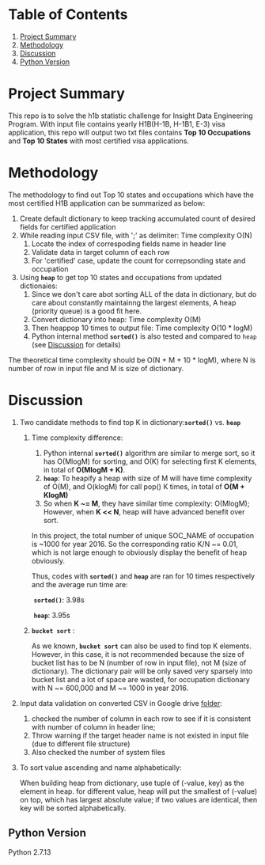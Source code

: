 # Table of Contents
1. [Project Summary](README.md#Project_Summary)
2. [Methodology](README.md#Methodology)
3. [Discussion](README.md#Discussion)
4. [Python Version](README.md#Python_Version)

# Project Summary

This repo is to solve the h1b statistic challenge for Insight Data Engineering Program. With input file contains yearly H1B(H-1B, H-1B1, E-3) visa application, this repo will output two txt files contains **Top 10 Occupations** and **Top 10 States** with most certified visa applications.

# Methodology

The methodology to find out Top 10 states and occupations which have the most certified H1B application can be summarized as below:

1. Create default dictionary to keep tracking accumulated count of desired fields for certified application
2. While reading input CSV file, with ';' as delimiter: Time complexity O(N)
   1. Locate the index of correspoding fields name in header line
   2. Validate data in target column of each row 
   3. For 'certified' case, update the count for correpsonding state and occupation 
3. Using **`heap`** to get top 10 states and occupations from updated dictionaies:
   1. Since we don't care abot sorting ALL of the data in dictionary, but do care about constantly maintainng the largest elements, A heap (priority queue) is a good fit here.
   2. Convert dictionary into heap: Time complexity O(M)
   3. Then heappop 10 times to output file: Time complexity O(10 * logM)
   4. Python internal method **`sorted()`** is also tested and compared to `heap` (see [Discussion](README.md#Discussion) for details)

The theoretical time complexity should be O(N + M + 10 * logM), where N is number of row in input file and M is size of dictionary.

# Discussion

1. Two candidate methods to find top K in dictionary:**`sorted()`** vs. **`heap`**

   1. Time complexity difference:

      1. Python internal **`sorted()`** algorithm are similar to merge sort, so it has O(MlogM) for sorting, and O(K) for selecting first K elements, in total of **O(MlogM + K)**.
      2. **`heap`**: To heapify a heap with size of M will have time complexity of O(M), and O(klogM) for call pop() K times, in total of **O(M + KlogM)** 
      3. So when **K ~= M**, they have similar time complexity: O(MlogM); However, when **K << N**, heap will have advanced benefit over sort. 

      In this project, the total number of unique SOC_NAME of occupation is ~1000 for year 2016. So the corresponding ratio K/N ~= 0.01, which is not large enough to obviously display the benefit of heap obviously.

      Thus, codes with **`sorted()`** and **`heap`** are ran for 10 times respectively and the average run time are: 

      ​	**`sorted()`**: 3.98s 

      ​	**`heap`**: 3.95s 

   2. **`bucket sort`** :

      As we known, **`bucket sort`** can also be used to find top K elements. However, in this case, it is not recommended because the size of bucket list has to be N (number of row in input file), not M (size of dictionary). The dictionary pair will be only saved very sparsely into bucket list and a lot of space are wasted, for occupation dictionary with N ~= 600,000 and M ~= 1000 in year 2016.

2. Input data validation on converted CSV in Google drive [folder](https://drive.google.com/drive/folders/1Nti6ClUfibsXSQw5PUIWfVGSIrpuwyxf?usp=sharing):

   1. checked the number of column in each row to see if it is consistent with number of column in header line;
   2. Throw warning if the target header name is not existed in input file (due to different file structure)
   3. Also checked the number of system files 

3. To sort value ascending and name alphabetically:

   When building heap from dictionary, use tuple of (-value, key) as the element in heap. for different value, heap will put the smallest of (-value) on top, which has largest absolute value; if two values are identical, then key will be sorted alphabetically.

## Python Version
Python 2.7.13


